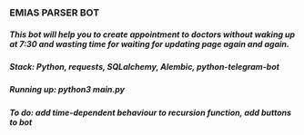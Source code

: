 ### EMIAS PARSER BOT
##### This bot will help you to create appointment to doctors without waking up at 7:30 and wasting time for waiting for updating page again and again.
##### Stack: Python, requests, SQLalchemy, Alembic, python-telegram-bot
##### Running up: python3 main.py
##### To do: add time-dependent behaviour to recursion function, add buttons to bot
